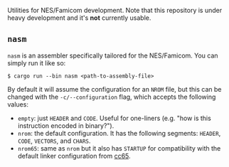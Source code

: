 Utilities for NES/Famicom development. Note that this repository is under heavy
development and it's **not** currently usable.

## `nasm`

`nasm` is an assembler specifically tailored for the NES/Famicom. You can simply
run it like so:

```
$ cargo run --bin nasm <path-to-assembly-file>
```

By default it will assume the configuration for an `NROM` file, but this can be
changed with the `-c/--configuration` flag, which accepts the following values:

- `empty`: just `HEADER` and `CODE`. Useful for one-liners (e.g. "how is this
  instruction encoded in binary?").
- `nrom`: the default configuration. It has the following segments: `HEADER`,
  `CODE`, `VECTORS`, and `CHARS`.
- `nrom65`: same as `nrom` but it also has `STARTUP` for compatibility with the
  default linker configuration from [cc65](https://github.com/cc65/cc65).
